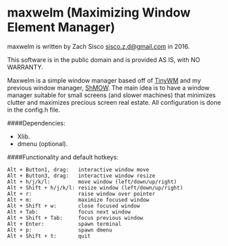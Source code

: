 # maxwelm (Maximizing Window Element Manager)

maxwelm is written by Zach Sisco <sisco.z.d@gmail.com> in 2016.

This software is in the public domain and is provided AS IS, with NO WARRANTY.

Maxwelm is a simple window manager based off of [TinyWM](https://github.com/mackstann/tinywm) and my previous window manager, [ShMOW](https://github.com/zsisco/ShMOW). 
The main idea is to have a window manager suitable for small screens (and slower machines) that minimizes clutter and maximizes precious screen real estate.
All configuration is done in the config.h file. 

####Dependencies:
- Xlib.
- dmenu (optional).

####Functionality and default hotkeys:
```
Alt + Button1, drag:   interactive window move
Alt + Button3, drag:   interactive window resize
Alt + h/j/k/l:         move window (left/down/up/right)
Alt + Shift + h/j/k/l: resize window (left/down/up/right)
Alt + r:               raise window over pointer
Alt + m:               maximize focused window
Alt + Shift + w:       close focused window
Alt + Tab:             focus next window
Alt + Shift + Tab:     focus previous window
Alt + Enter:           spawn terminal
Alt + p:               spawn dmenu
Alt + Shift + t:       quit
```
